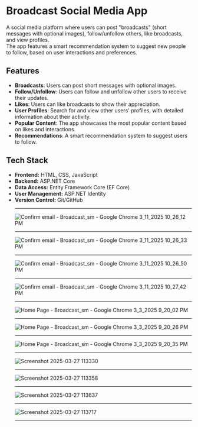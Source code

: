 # Broadcast Social Media App

A social media platform where users can post "broadcasts" (short messages with optional images), follow/unfollow others, like broadcasts, and view profiles.<br /> 
The app features a smart recommendation system to suggest new people to follow, based on user interactions and preferences.

## Features

- **Broadcasts**: Users can post short messages with optional images.
- **Follow/Unfollow**: Users can follow and unfollow other users to receive their updates.
- **Likes**: Users can like broadcasts to show their appreciation.
- **User Profiles**: Search for and view other users' profiles, with detailed information about their activity.
- **Popular Content**: The app showcases the most popular content based on likes and interactions.
- **Recommendations**: A smart recommendation system to suggest users to follow.

## Tech Stack

- **Frontend:** HTML, CSS, JavaScript
- **Backend:** ASP.NET Core
- **Data Access:** Entity Framework Core (EF Core)
- **User Management:** ASP.NET Identity
- **Version Control:** Git/GitHub<hr />
![Confirm email - Broadcast_sm - Google Chrome 3_11_2025 10_26_12 PM](https://github.com/user-attachments/assets/1cafaa58-f7bc-495c-91f2-80696adda591)<hr />
![Confirm email - Broadcast_sm - Google Chrome 3_11_2025 10_26_33 PM](https://github.com/user-attachments/assets/fa4ec2a4-2709-410e-83ac-62c9be124ac4)<hr />
![Confirm email - Broadcast_sm - Google Chrome 3_11_2025 10_26_50 PM](https://github.com/user-attachments/assets/ed2ca84a-ebc3-4367-8acf-93e3c742708e)<hr />
![Confirm email - Broadcast_sm - Google Chrome 3_11_2025 10_27_42 PM](https://github.com/user-attachments/assets/6afe1249-5d7c-4834-9f64-0d37f3ee568b)<hr />
![Home Page - Broadcast_sm - Google Chrome 3_3_2025 9_20_02 PM](https://github.com/user-attachments/assets/046a0a3e-26d3-4467-aacf-cb70adcdb272)<hr />
![Home Page - Broadcast_sm - Google Chrome 3_3_2025 9_20_26 PM](https://github.com/user-attachments/assets/68e123d6-fbf9-4a5a-89db-179635a40ce4)<hr />
![Home Page - Broadcast_sm - Google Chrome 3_3_2025 9_20_35 PM](https://github.com/user-attachments/assets/98060036-df39-4b79-ba7e-e26bd95996fc)<hr />
![Screenshot 2025-03-27 113330](https://github.com/user-attachments/assets/776077c0-097e-4957-9fee-dc1c8463ab41)<hr />
![Screenshot 2025-03-27 113358](https://github.com/user-attachments/assets/6e8f80e5-6919-4336-ad3d-7c3c6114179c)<hr />
![Screenshot 2025-03-27 113637](https://github.com/user-attachments/assets/95312661-828a-4e5c-8a6b-7f2d649671af)<hr />
![Screenshot 2025-03-27 113717](https://github.com/user-attachments/assets/58521156-28fb-4a4b-8808-8a70fd59c572)<hr />



